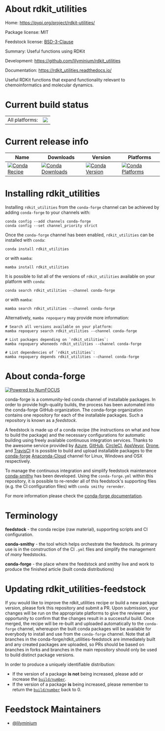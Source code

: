 About rdkit_utilities
=====================

Home: https://pypi.org/project/rdkit-utilities/

Package license: MIT

Feedstock license: [BSD-3-Clause](https://github.com/conda-forge/rdkit_utilities-feedstock/blob/main/LICENSE.txt)

Summary: Useful functions using RDKit

Development: https://github.com/lilyminium/rdkit_utilities

Documentation: https://rdkit_utilities.readthedocs.io/

Useful RDKit functions that expand functionality
relevant to chemoinformatics and molecular dynamics.


Current build status
====================


<table><tr><td>All platforms:</td>
    <td>
      <a href="https://dev.azure.com/conda-forge/feedstock-builds/_build/latest?definitionId=15741&branchName=main">
        <img src="https://dev.azure.com/conda-forge/feedstock-builds/_apis/build/status/rdkit_utilities-feedstock?branchName=main">
      </a>
    </td>
  </tr>
</table>

Current release info
====================

| Name | Downloads | Version | Platforms |
| --- | --- | --- | --- |
| [![Conda Recipe](https://img.shields.io/badge/recipe-rdkit_utilities-green.svg)](https://anaconda.org/conda-forge/rdkit_utilities) | [![Conda Downloads](https://img.shields.io/conda/dn/conda-forge/rdkit_utilities.svg)](https://anaconda.org/conda-forge/rdkit_utilities) | [![Conda Version](https://img.shields.io/conda/vn/conda-forge/rdkit_utilities.svg)](https://anaconda.org/conda-forge/rdkit_utilities) | [![Conda Platforms](https://img.shields.io/conda/pn/conda-forge/rdkit_utilities.svg)](https://anaconda.org/conda-forge/rdkit_utilities) |

Installing rdkit_utilities
==========================

Installing `rdkit_utilities` from the `conda-forge` channel can be achieved by adding `conda-forge` to your channels with:

```
conda config --add channels conda-forge
conda config --set channel_priority strict
```

Once the `conda-forge` channel has been enabled, `rdkit_utilities` can be installed with `conda`:

```
conda install rdkit_utilities
```

or with `mamba`:

```
mamba install rdkit_utilities
```

It is possible to list all of the versions of `rdkit_utilities` available on your platform with `conda`:

```
conda search rdkit_utilities --channel conda-forge
```

or with `mamba`:

```
mamba search rdkit_utilities --channel conda-forge
```

Alternatively, `mamba repoquery` may provide more information:

```
# Search all versions available on your platform:
mamba repoquery search rdkit_utilities --channel conda-forge

# List packages depending on `rdkit_utilities`:
mamba repoquery whoneeds rdkit_utilities --channel conda-forge

# List dependencies of `rdkit_utilities`:
mamba repoquery depends rdkit_utilities --channel conda-forge
```


About conda-forge
=================

[![Powered by
NumFOCUS](https://img.shields.io/badge/powered%20by-NumFOCUS-orange.svg?style=flat&colorA=E1523D&colorB=007D8A)](https://numfocus.org)

conda-forge is a community-led conda channel of installable packages.
In order to provide high-quality builds, the process has been automated into the
conda-forge GitHub organization. The conda-forge organization contains one repository
for each of the installable packages. Such a repository is known as a *feedstock*.

A feedstock is made up of a conda recipe (the instructions on what and how to build
the package) and the necessary configurations for automatic building using freely
available continuous integration services. Thanks to the awesome service provided by
[Azure](https://azure.microsoft.com/en-us/services/devops/), [GitHub](https://github.com/),
[CircleCI](https://circleci.com/), [AppVeyor](https://www.appveyor.com/),
[Drone](https://cloud.drone.io/welcome), and [TravisCI](https://travis-ci.com/)
it is possible to build and upload installable packages to the
[conda-forge](https://anaconda.org/conda-forge) [Anaconda-Cloud](https://anaconda.org/)
channel for Linux, Windows and OSX respectively.

To manage the continuous integration and simplify feedstock maintenance
[conda-smithy](https://github.com/conda-forge/conda-smithy) has been developed.
Using the ``conda-forge.yml`` within this repository, it is possible to re-render all of
this feedstock's supporting files (e.g. the CI configuration files) with ``conda smithy rerender``.

For more information please check the [conda-forge documentation](https://conda-forge.org/docs/).

Terminology
===========

**feedstock** - the conda recipe (raw material), supporting scripts and CI configuration.

**conda-smithy** - the tool which helps orchestrate the feedstock.
                   Its primary use is in the construction of the CI ``.yml`` files
                   and simplify the management of *many* feedstocks.

**conda-forge** - the place where the feedstock and smithy live and work to
                  produce the finished article (built conda distributions)


Updating rdkit_utilities-feedstock
==================================

If you would like to improve the rdkit_utilities recipe or build a new
package version, please fork this repository and submit a PR. Upon submission,
your changes will be run on the appropriate platforms to give the reviewer an
opportunity to confirm that the changes result in a successful build. Once
merged, the recipe will be re-built and uploaded automatically to the
`conda-forge` channel, whereupon the built conda packages will be available for
everybody to install and use from the `conda-forge` channel.
Note that all branches in the conda-forge/rdkit_utilities-feedstock are
immediately built and any created packages are uploaded, so PRs should be based
on branches in forks and branches in the main repository should only be used to
build distinct package versions.

In order to produce a uniquely identifiable distribution:
 * If the version of a package **is not** being increased, please add or increase
   the [``build/number``](https://docs.conda.io/projects/conda-build/en/latest/resources/define-metadata.html#build-number-and-string).
 * If the version of a package **is** being increased, please remember to return
   the [``build/number``](https://docs.conda.io/projects/conda-build/en/latest/resources/define-metadata.html#build-number-and-string)
   back to 0.

Feedstock Maintainers
=====================

* [@lilyminium](https://github.com/lilyminium/)

